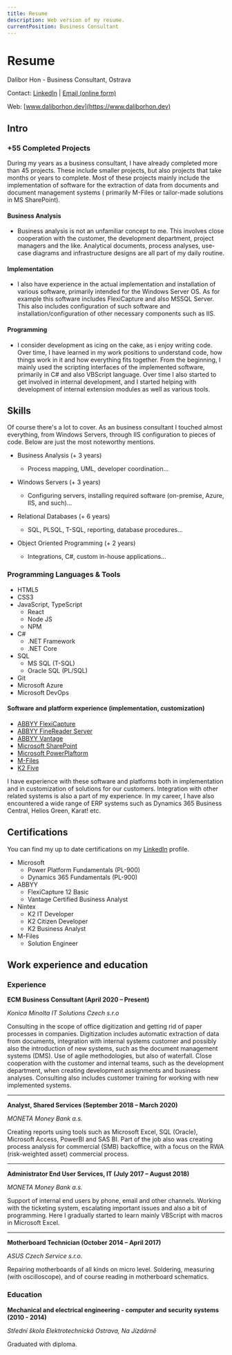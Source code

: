 ```yaml
---
title: Resume
description: Web version of my resume.
currentPosition: Business Consultant
---
```


# Resume
Dalibor Hon - Business Consultant, Ostrava

Contact: [LinkedIn](https://www.linkedin.com/in/dalibor-hon/) | [Email (online form)](https://www.daliborhon.dev/en/contact) 

Web: [www.daliborhon.dev](https://www.daliborhon.dev)

## Intro

### +55 Completed Projects
During my years as a business consultant, I have already completed more than 45 projects. These include smaller projects, but also projects that take months or years to complete.
Most of these projects mainly include the implementation of software for the extraction of data from documents and document management systems ( primarily M-Files or tailor-made solutions in MS SharePoint).

#### Business Analysis
- Business analysis is not an unfamiliar concept to me. This involves close cooperation with the customer, the development department, project managers and the like.
  Analytical documents, process analyses, use-case diagrams and infrastructure designs are all part of my daily routine.

#### Implementation
- I also have experience in the actual implementation and installation of various software, primarily intended for the Windows Server OS.
  As for example this software includes FlexiCapture and also MSSQL Server. This also includes configuration of such software and installation/configuration of other necessary components such as IIS.

#### Programming
-  I consider development as icing on the cake, as i enjoy writing code. Over time, I have learned in my work positions to understand code, how things work in it and how everything fits together.
   From the beginning, I mainly used the scripting interfaces of the implemented software, primarily in C# and also VBScript language.
   Over time I also started to get involved in internal development, and I started helping with development of internal extension modules as well as various tools.

## Skills
Of course there's a lot to cover. As an business consultant I touched almost everything, from Windows Servers, through IIS configuration to pieces of code.
Below are just the most noteworthy mentions.

- Business Analysis (\+ 3 years)
  - Process mapping, UML, developer coordination...

- Windows Servers (\+ 3 years)
  - Configuring servers, installing required software (on-premise, Azure, IIS, and such)...

- Relational Databases (\+ 6 years)
  - SQL, PLSQL, T-SQL, reporting, database procedures...

- Object Oriented Programming (\+ 2 years)
  - Integrations, C#, custom in-house applications...

### Programming Languages & Tools
- HTML5
- CSS3
- JavaScript, TypeScript
  - React
  - Node JS
  - NPM
- C#
  - .NET Framework
  - .NET Core
- SQL
  - MS SQL (T-SQL)
  - Oracle SQL (PL/SQL)
- Git
- Microsoft Azure
- Microsoft DevOps

#### Software and platform experience (implementation, customization)
-   [ABBYY FlexiCapture](https://www.abbyy.com/flexicapture/)
-   [ABBYY FineReader Server](https://www.abbyy.com/finereader-server/)
-   [ABBYY Vantage](https://www.abbyy.com/vantage/)
-   [Microsoft SharePoint](https://www.microsoft.com/cs-cz/microsoft-365/sharepoint/collaboration)
-   [Microsoft PowerPlaftorm](https://powerplatform.microsoft.com/en-us/)
-   [M-Files](https://www.m-files.com/)
-   [K2 Five](https://www.nintex.com/process-automation/k2-software/)

I have experience with these software and platforms both in implementation and in customization of solutions for our customers. 
Integration with other related systems is also a part of my experience. In my career, I have also encountered a wide range of ERP systems such as Dynamics 365 Business Central, Helios Green, Karat! etc.

## Certifications
You can find my up to date certifications on my [LinkedIn](https://www.linkedin.com/in/dalibor-hon/details/certifications/) profile.

- Microsoft
  - Power Platform Fundamentals (PL-900)
  - Dynamics 365 Fundamentals (PL-900)
- ABBYY
  - FlexiCapture 12 Basic
  - Vantage Certified Business Analyst
- Nintex
  - K2 IT Developer
  - K2 Citizen Developer
  - K2 Business Analyst
- M-Files 
  - Solution Engineer


## Work experience and education

### Experience

**ECM Business Consultant (April 2020 – Present)**

*Konica Minolta IT Solutions Czech s.r.o*

Consulting in the scope of office digitization and getting rid of paper processes in companies. 
Digitization includes automatic extraction of data from documents, integration with internal systems customer and possibly also the 
introduction of new systems, such as the document management systems (DMS). Use of agile methodologies, but also of waterfall. 
Close cooperation with the customer and internal teams, such as the development department, when creating development assignments and business analyses. 
Consulting also includes customer training for working with new implemented systems.

---

**Analyst, Shared Services (September 2018 – March 2020)**

*MONETA Money Bank a.s.*

Creating reports using tools such as Microsoft Excel, SQL (Oracle), Microsoft Access, PowerBI and SAS BI. 
Part of the job also was creating process analysis for commercial (SMB) backoffice, with a focus on the RWA (risk-weighted asset) commercial process.

---

**Administrator End User Services, IT (July 2017 – August 2018)**

*MONETA Money Bank a.s.*

Support of internal end users by phone, email and other channels. Working with the ticketing system, escalating important issues and also a bit of programming. 
Here I gradually started to learn mainly VBScript with macros in Microsoft Excel.

---

**Motherboard Technician (October 2014 – April 2017)**

*ASUS Czech Service s.r.o.*

Repairing motherboards of all kinds on micro level. Soldering, measuring (with oscilloscope), and of course reading in motherboard schematics.

### Education

**Mechanical and electrical engineering - computer and security systems (2010 - 2014)**

*Střední škola Elektrotechnická Ostrava, Na Jízdárně*

Graduated with diploma.
